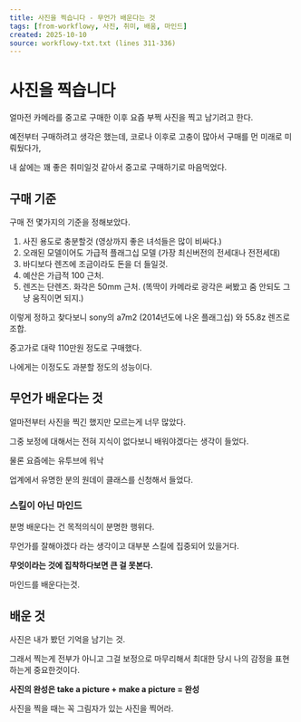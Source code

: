 ```yaml
---
title: 사진을 찍습니다 - 무언가 배운다는 것
tags: [from-workflowy, 사진, 취미, 배움, 마인드]
created: 2025-10-10
source: workflowy-txt.txt (lines 311-336)
---
```


# 사진을 찍습니다

얼마전 카메라를 중고로 구매한 이후 요즘 부쩍 사진을 찍고 남기려고 한다.

예전부터 구매하려고 생각은 했는데, 코로나 이후로 고충이 많아서 구매를 먼 미래로 미뤄뒀다가,

내 삶에는 꽤 좋은 취미일것 같아서 중고로 구매하기로 마음먹었다.

## 구매 기준

구매 전 몇가지의 기준을 정해보았다.

1. 사진 용도로 충분할것 (영상까지 좋은 녀석들은 많이 비싸다.)
2. 오래된 모델이어도 가급적 플래그십 모델 (가장 최신버전의 전세대나 전전세대)
3. 바디보다 렌즈에 조금이라도 돈을 더 들일것.
4. 예산은 가급적 100 근처.
5. 렌즈는 단렌즈. 화각은 50mm 근처. (똑딱이 카메라로 광각은 써봤고 줌 안되도 그냥 움직이면 되지.)

이렇게 정하고 찾다보니 sony의 a7m2 (2014년도에 나온 플래그십) 와 55.8z 렌즈로 조합.

중고가로 대략 110만원 정도로 구매했다.

나에게는 이정도도 과분할 정도의 성능이다.

## 무언가 배운다는 것

얼마전부터 사진을 찍긴 했지만 모르는게 너무 많았다.

그중 보정에 대해서는 전혀 지식이 없다보니 배워야겠다는 생각이 들었다.

물론 요즘에는 유투브에 워낙

업계에서 유명한 분의 원데이 클래스를 신청해서 들었다.

### 스킬이 아닌 마인드

분명 배운다는 건 목적의식이 분명한 행위다.

무언가를 잘해야겠다 라는 생각이고 대부분 스킬에 집중되어 있을거다.

**무엇이라는 것에 집착하다보면 큰 걸 못본다.**

마인드를 배운다는것.

## 배운 것

사진은 내가 봤던 기억을 남기는 것.

그래서 찍는게 전부가 아니고 그걸 보정으로 마무리해서 최대한 당시 나의 감정을 표현하는게 중요한것이다.

**사진의 완성은 take a picture + make a picture = 완성**

사진을 찍을 때는 꼭 그림자가 있는 사진을 찍어라.
